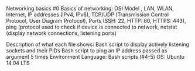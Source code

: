 Networking basics #0
Basics of networking: OSI Model , LAN, WLAN, Internet, IP addresses (IPv4, IPv6), TCP/UDP (Transmission Control Protocol, User Diagram Protocol), Ports (SSH: 22, HTTP: 80, HTTPS: 443), ping (protocol used to check if device is connected to network, netstat (display network connections, listening ports)

Description of what each file shows:
Bash script to display actively listening sockets and their PIDs
Bash script to ping an IP address passed as argument 5 times
Environment
Language: Bash scripts (#4-5)
OS: Ubuntu 14.04 LTS
